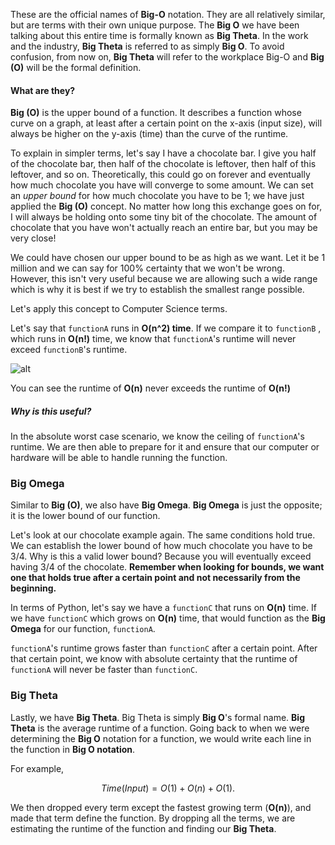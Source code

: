 <!--title={Big O, Big Theta, and Big Omega}-->

These are the official names of **Big-O** notation. They are all relatively similar, but are terms with their own unique purpose. The **Big O** we have been talking about this entire time is formally known as **Big Theta**. In the work and the industry, **Big Theta** is referred to as simply **Big O**. To avoid confusion, from now on, **Big Theta** will refer to the workplace Big-O and **Big (O)** will be the formal definition.   

#### What are they?

**Big (O)** is the upper bound of a function. It describes a function whose curve on a graph, at least after a certain point on the x-axis (input size), will always be higher on the y-axis (time) than the curve of the runtime.

To explain in simpler terms, let's say I have a chocolate bar. I give you half of the chocolate bar, then half of the chocolate is leftover, then half of this leftover, and so on. Theoretically, this could go on forever and eventually how much chocolate you have will converge to some amount. We can set an *upper bound* for how much chocolate you have to be 1; we have just applied the **Big (O)** concept. No matter how long this exchange goes on for, I will always be holding onto some tiny bit of the chocolate. The amount of chocolate that you have won't actually reach an entire bar, but you may be very close! 

We could have chosen our upper bound to be as high as we want. Let it be 1 million and we can say for 100% certainty that we won't be wrong. However, this isn't very useful because we are allowing such a wide range which is why it is best if we try to establish the smallest range possible. 

Let's apply this concept to Computer Science terms.

Let's say that `functionA` runs in **O(n^2) time**. If we compare it to `functionB` , which runs in **O(n!)** time, we know that `functionA`'s runtime will never exceed `functionB`'s runtime. 

![alt](https://cdn-media-1.freecodecamp.org/images/1*KfZYFUT2OKfjekJlCeYvuQ.jpeg)

You can see the runtime of **O(n)** never exceeds the runtime of **O(n!)**

##### Why is this useful? 

In the absolute worst case scenario, we know the ceiling of `functionA`'s runtime. We are then able to prepare for it and ensure that our computer or hardware will be able to handle running the function. 

### Big Omega

Similar to **Big (O)**, we also have **Big Omega**. **Big Omega** is just the opposite; it is the lower bound of our function. 

Let's look at our chocolate example again. The same conditions hold true. We can establish the lower bound of how much chocolate you have to be 3/4. Why is this a valid lower bound? Because you will eventually exceed having 3/4 of the chocolate. **Remember when looking for bounds, we want one that holds true after a certain point and not necessarily from the beginning.**   

In terms of Python, let's say we have a `functionC` that runs on **O(n)** time. If we have `functionC` which grows on **O(n)** time, that would function as the **Big Omega** for our function, `functionA`. 

[//]: # "insert 'functionC vs functionA' image"

`functionA`'s runtime grows faster than `functionC` after a certain point. After that certain point, we know with absolute certainty that the runtime of `functionA` will never be faster than `functionC`. 

### Big Theta

Lastly, we have **Big Theta**. Big Theta is simply **Big O**'s formal name. **Big Theta** is the average runtime of a function. Going back to when we were determining the **Big O** notation for a function, we would write each line in the function in **Big O notation**. 

For example,

$$
Time(Input) = O(1) + O(n) + O(1). 
$$


We then dropped every term except the fastest growing term (**O(n)**), and made that term define the function. By dropping all the terms, we are estimating the runtime of the function and finding our **Big Theta**. 


